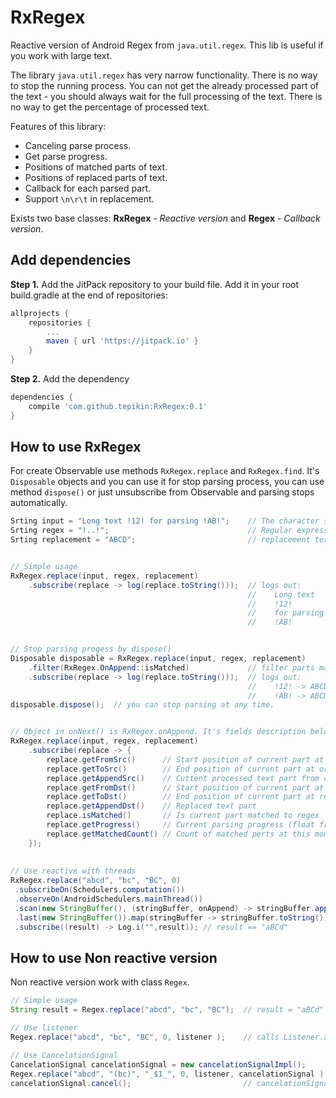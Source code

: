 # RxRegex

Reactive version of Android Regex from ```java.util.regex```.
This lib is useful if you work with large text.

The library ```java.util.regex``` has very narrow functionality. There is no way to stop the running process. You can not get the already processed part of the text - you should always wait for the full processing of the text. There is no way to get the percentage of processed text.

Features of this library:
* Canceling parse process.
* Get parse progress.
* Positions of matched parts of text.
* Positions of replaced parts of text.
* Callback for each parsed part.
* Support ```\n\r\t``` in replacement.

Exists two base classes: **RxRegex** - *Reactive version* and **Regex** - *Callback version*.

## Add dependencies

**Step 1.** Add the JitPack repository to your build file.
Add it in your root build.gradle at the end of repositories:
```gradle
allprojects {
    repositories {
        ...
        maven { url 'https://jitpack.io' }
    }
}
```
**Step 2.** Add the dependency
```gradle
dependencies {
    compile 'com.github.tepikin:RxRegex:0.1'
}
```

## How to use RxRegex

For create Observable use methods ```RxRegex.replace``` and ```RxRegex.find```. It's ```Disposable``` objects and you can use it for stop parsing process, you can use method ```dispose()``` or just unsubscribe from Observable and parsing stops automatically.
```java
Srting input = "Long text !12! for parsing !AB!";    // The character sequence to be matched
Srting regex = "!..!";                               // Regular expression
Srting replacement = "ABCD";                         // replacement text


// Simple usage
RxRegex.replace(input, regex, replacement)      
    .subscribe(replace -> log(replace.toString()));  // logs out: 
                                                     //    Long text   -> Long text
                                                     //    !12!        -> ABCD
                                                     //    for parsing -> for parsing
                                                     //    !AB!        -> ABCD


// Stop parsing progess by dispose()
Disposable disposable = RxRegex.replace(input, regex, replacement)
    .filter(RxRegex.OnAppend::isMatched)             // filter parts matched to regex
    .subscribe(replace -> log(replace.toString()));  // logs out:
                                                     //    !12! -> ABCD
                                                     //    !AB! -> ABCD
disposable.dispose();  // you can stop parsing at any time.


// Object in onNext() is RxRegex.onAppend. It's fields description below.
RxRegex.replace(input, regex, replacement)      
    .subscribe(replace -> {
        replace.getFromSrc()      // Start position of current part at original text
        replace.getToSrc()        // End position of current part at original text
        replace.getAppendSrc()    // Cuttent processed text part from original text
        replace.getFromDst()      // Start position of current part at replaced text
        replace.getToDst()        // End position of current part at replaced text
        replace.getAppendDst()    // Replaced text part
        replace.isMatched()       // Is current part matched to regex
        replace.getProgress()     // Current parsing progress (float from 0 - to 1)
        replace.getMatchedCount() // Count of matched perts at this moment
    });      
    
    
// Use reactive with threads
RxRegex.replace("abcd", "bc", "BC", 0)
 .subscribeOn(Schedulers.computation())
 .observeOn(AndroidSchedulers.mainThread())
 .scan(new StringBuffer(), (stringBuffer, onAppend) -> stringBuffer.append(onAppend.getAppendDst())).skip(1)
 .last(new StringBuffer()).map(stringBuffer -> stringBuffer.toString())
 .subscribe((result) -> Log.i("",result)); // result == "aBCd"
```    

## How to use Non reactive version

Non reactive version work with class ```Regex```.
```java
// Simple usage
String result = Regex.replace("abcd", "bc", "BC");  // result = "aBCd" 

// Use listener
Regex.replace("abcd", "bc", "BC", 0, listener );    // calls Listener.append()  with args "a -> a", "bc -> BC", "d -> d"

// Use CancelationSignal
CancelationSignal cancelationSignal = new cancelationSignalImpl();
Regex.replace("abcd", "(bc)", "_$1_", 0, listener, cancelationSignal ); 
cancelationSignal.cancel();                         // cancelationSignal stop parsing process.
```
